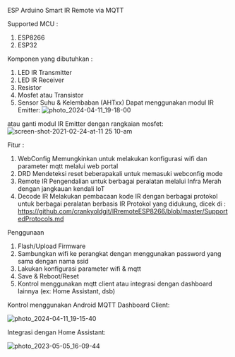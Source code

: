 ESP Arduino Smart IR Remote via MQTT

Supported MCU :
1. ESP8266
2. ESP32

Komponen yang dibutuhkan :
1. LED IR Transmitter
2. LED IR Receiver
3. Resistor
4. Mosfet atau Transistor
5. Sensor Suhu & Kelembaban (AHTxx)
Dapat menggunakan modul IR Emitter:
![photo_2024-04-11_19-18-00](https://github.com/robertrullyp/IRRemote-MQTTS/assets/12167355/f3449755-5e8f-4832-9187-043411cd3fff)

atau ganti modul IR Emitter dengan rangkaian mosfet:
![screen-shot-2021-02-24-at-11 25 10-am](https://github.com/robertrullyp/IRRemote-MQTTS/assets/12167355/53a4a614-9ecc-4f50-a1db-024f87e330f5)


Fitur :
1. WebConfig
Memungkinkan untuk melakukan konfigurasi wifi dan parameter mqtt melalui web portal
2. DRD
Mendeteksi reset beberapakali untuk memasuki webconfig mode
3. Remote IR
Pengendalian untuk berbagai peralatan melalui Infra Merah dengan jangkauan kendali IoT 
4. Decode IR
Melakukan pembacaan kode IR dengan berbagai protokol untuk berbagai peralatan berbasis IR
Protokol yang didukung, dicek di :
https://github.com/crankyoldgit/IRremoteESP8266/blob/master/SupportedProtocols.md

Penggunaan
1. Flash/Upload Firmware
2. Sambungkan wifi ke perangkat dengan menggunakan password yang sama dengan nama ssid
3. Lakukan konfigurasi parameter wifi & mqtt
4. Save & Reboot/Reset
5. Kontrol menggunakan mqtt client atau integrasi dengan dashboard lainnya (ex: Home Assistant, dsb)

Kontrol menggunakan Android MQTT Dashboard Client:

![photo_2024-04-11_19-15-40](https://github.com/robertrullyp/IRRemote-MQTTS/assets/12167355/c1a319ea-93e0-438a-b82d-86c7dd958124)

Integrasi dengan Home Assistant:

![photo_2023-05-05_16-09-44](https://github.com/robertrullyp/IRRemote-MQTTS/assets/12167355/ba63651d-536f-444e-b8f3-36488e225426)
